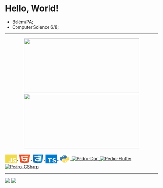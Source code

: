 <h1>Hello, World!</h1>

- Belém/PA;
- Computer Science 6/8;
<hr>
<div align="center">
  <a href="https://github.com/pedrohocc">
  <img height="180em" width='380em' src="https://github-readme-stats.vercel.app/api?username=pedrohocc&show_icons=true&theme=dark&include_all_commits=true&count_private=true"/>
  <img height="180em" width='380em' src="https://github-readme-stats.vercel.app/api/top-langs/?username=pedrohocc&layout=compact&langs_count=7&theme=dark"/>
</div>
  <div style="display: inline_block"><br>
  <img align="center" alt="Pedro-Js" height="30" width="40" src="https://raw.githubusercontent.com/devicons/devicon/master/icons/javascript/javascript-plain.svg">
  <img align="center" alt="Pedro-HTML" height="30" width="40" src="https://raw.githubusercontent.com/devicons/devicon/master/icons/html5/html5-original.svg">
  <img align="center" alt="Pedro-CSS" height="30" width="40" src="https://raw.githubusercontent.com/devicons/devicon/master/icons/css3/css3-original.svg">
  <img align="center" alt="Pedro-CSS" height="30" width="40" src="https://raw.githubusercontent.com/devicons/devicon/master/icons/typescript/typescript-plain.svg">
  <img align="center" alt="Pedro-Python" height="30" width="40" src="https://raw.githubusercontent.com/devicons/devicon/master/icons/python/python-original.svg">
  <img align="center" alt="Pedro-Dart" height="30" width="40" src="https://cdn.jsdelivr.net/gh/devicons/devicon/icons/dart/dart-original.svg" />    
  <img align="center" alt="Pedro-Flutter" height="30" width="40" src="https://cdn.jsdelivr.net/gh/devicons/devicon/icons/flutter/flutter-original.svg" />
  <img align="center" alt="Pedro-CSharp" height="30" width="40" src="https://cdn.jsdelivr.net/gh/devicons/devicon/icons/csharp/csharp-original.svg" />
</div>
<hr>
  <a href = "mailto:pedro.coriolano1005@gmail.com"><img src="https://img.shields.io/badge/-Gmail-%23333?style=for-the-badge&logo=gmail&logoColor=white" target="_blank"></a>
  <a href="https://www.linkedin.com/in/pedrohocc/" target="_blank"><img src="https://img.shields.io/badge/-LinkedIn-%230077B5?style=for-the-badge&logo=linkedin&logoColor=white" target="_blank"></a> 
